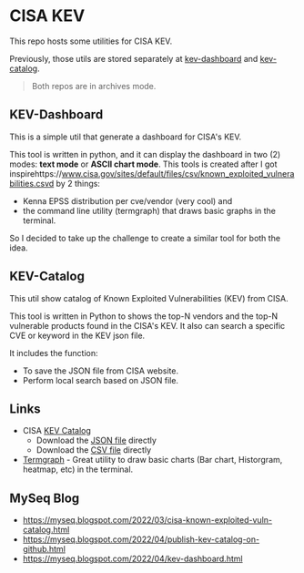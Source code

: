 # CISA KEV

This repo hosts some utilities for CISA KEV.

Previously, those utils are stored separately at [kev-dashboard](https://github.com/myseq/kev-dashboard) and [kev-catalog](https://github.com/myseq/kev-catalog).

> Both repos are in archives mode.

## KEV-Dashboard

This is a simple util that generate a dashboard for CISA's KEV.

This tool is written in python, and it can display the dashboard in two (2) modes: **text mode** or **ASCII chart mode**. 
This tools is created after I got inspirehttps://www.cisa.gov/sites/default/files/csv/known_exploited_vulnerabilities.csvd by 2 things: 

 - Kenna EPSS distribution per cve/vendor (very cool) and 
 - the command line utility (termgraph) that draws basic graphs in the terminal. 

So I decided to take up the challenge to create a similar tool for both the idea.

## KEV-Catalog

This util show catalog of Known Exploited Vulnerabilities (KEV) from CISA.

This tool is written in Python to shows the top-N vendors and the top-N vulnerable products found in the CISA's KEV. 
It also can search a specific CVE or keyword in the KEV json file.

It includes the function:

 - To save the JSON file from CISA website.
 - Perform local search based on JSON file.

## Links

 - CISA [KEV Catalog](https://www.cisa.gov/known-exploited-vulnerabilities-catalog)
   - Download the [JSON file](https://www.cisa.gov/sites/default/files/feeds/known_exploited_vulnerabilities.json) directly
   - Download the [CSV file](https://www.cisa.gov/sites/default/files/csv/known_exploited_vulnerabilities.csv) directly
 - [Termgraph](https://github.com/mkaz/termgraph) - Great utility to draw basic charts (Bar chart, Historgram, heatmap, etc) in the terminal.

## MySeq Blog

 - <https://myseq.blogspot.com/2022/03/cisa-known-exploited-vuln-catalog.html>
 - <https://myseq.blogspot.com/2022/04/publish-kev-catalog-on-github.html>
 - <https://myseq.blogspot.com/2022/04/kev-dashboard.html>


